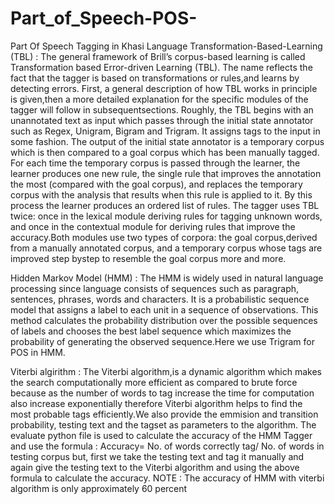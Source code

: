 # Part_of_Speech-POS-
Part Of Speech Tagging in  Khasi Language
Transformation-Based-Learning (TBL) : 
The general framework of Brill’s corpus-based learning is called Transformation based Error-driven Learning (TBL). The name reflects the fact that the tagger is based on transformations or rules,and learns by detecting errors.  First, a general description of how TBL works in principle is given,then a more detailed explanation for the specific modules of the tagger will follow in subsequentsections.  Roughly, the TBL begins with an unannotated text as input which passes through the initial state annotator such as Regex, Unigram, Bigram and Trigram. It assigns tags to the input in some fashion. The output of the initial state annotator is a temporary corpus which is then compared to a goal corpus which has been manually tagged. For each time the temporary corpus is passed through the learner, the learner produces one new rule, the single rule that improves the annotation the most (compared with the goal corpus), and replaces the temporary corpus with the analysis that results when this rule is applied to it. By this process the learner produces an ordered list of rules. The tagger uses TBL twice: once in the lexical module deriving rules for tagging unknown words, and once in the contextual module for deriving rules that improve the accuracy.Both modules use two types of corpora:  the goal corpus,derived from a manually annotated corpus, and a temporary corpus whose tags are improved step bystep to resemble the goal corpus more and more.


Hidden Markov Model (HMM) : 
The HMM is widely used in natural language processing since language consists of sequences such as paragraph,  sentences,  phrases,  words and characters.  It is a probabilistic sequence model that assigns a label to each unit in a sequence of observations. This method calculates the probability distribution over the possible sequences of labels and chooses the best label sequence which maximizes the probability of generating the observed sequence.Here we use Trigram for POS in HMM.


Viterbi algirithm : The Viterbi algorithm,is a dynamic algorithm which makes the search computationally more efficient as compared to brute force because as the number of words to tag increase the time for computation also increase exponentially therefore Viterbi algorithm helps to find the most probable tags efficiently.We also provide the emmision and transition probability, testing text and the tagset as parameters to the algorithm.
The evaluate python file is used to calculate the accuracy of the HMM Tagger and use the formula :
      Accuracy= No. of words correctly tag/ No. of words in testing corpus
but, first we take the testing text and tag it manually and again give the testing text to the Viterbi algorithm and using the above formula to calculate the accuracy.
NOTE : The accuracy of HMM with viterbi algorithm is only approximately 60 percent
